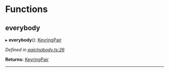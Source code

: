 

# Functions

<a id="everybody"></a>

##  everybody

▸ **everybody**(): [KeyringPair](../interfaces/_types_.keyringpair.md)

*Defined in [pair/nobody.ts:26](https://github.com/polkadot-js/common/blob/f46ba03/packages/keyring/src/pair/nobody.ts#L26)*

**Returns:** [KeyringPair](../interfaces/_types_.keyringpair.md)

___

